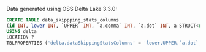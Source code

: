 Data generated using OSS Delta Lake 3.3.0:

```sql
CREATE TABLE data_skippping_stats_columns
(id INT, lower INT, `UPPER` INT, `a,comma` INT, `a.dot` INT, a STRUCT<nested INT>)
USING delta 
LOCATION ?
TBLPROPERTIES ('delta.dataSkippingStatsColumns' = 'lower,UPPER,`a.dot`,a.nested', 'delta.columnMapping.mode' = 'name');
```
